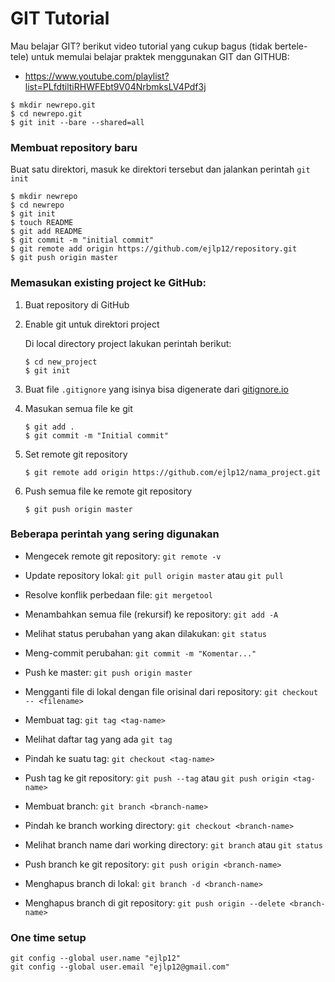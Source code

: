 # GIT Tutorial

Mau belajar GIT? berikut video tutorial yang cukup bagus (tidak bertele-tele) untuk memulai belajar praktek menggunakan GIT dan GITHUB:
* https://www.youtube.com/playlist?list=PLfdtiltiRHWFEbt9V04NrbmksLV4Pdf3j

```
$ mkdir newrepo.git
$ cd newrepo.git
$ git init --bare --shared=all
```

### Membuat repository baru

Buat satu direktori, masuk ke direktori tersebut dan jalankan perintah `git init`

```
$ mkdir newrepo
$ cd newrepo
$ git init
$ touch README
$ git add README
$ git commit -m "initial commit"
$ git remote add origin https://github.com/ejlp12/repository.git
$ git push origin master
```

### Memasukan existing project ke GitHub:

1. Buat repository di GitHub

2. Enable git untuk direktori project

   Di local directory project lakukan perintah berikut:
   ```
   $ cd new_project
   $ git init
   ```
3. Buat file `.gitignore` yang isinya bisa digenerate dari [gitignore.io](https://www.gitignore.io/)

4. Masukan semua file ke git

   ```
   $ git add .
   $ git commit -m "Initial commit"
   ```
5. Set remote git repository

   ```
   $ git remote add origin https://github.com/ejlp12/nama_project.git
   ```
6. Push semua file ke remote git repository

   ```
   $ git push origin master
   ```


### Beberapa perintah yang sering digunakan

- Mengecek remote git repository: `git remote -v`
- Update repository lokal: `git pull origin master` atau `git pull`
- Resolve konflik perbedaan file: `git mergetool`
- Menambahkan semua file (rekursif) ke repository: `git add -A `
- Melihat status perubahan yang akan dilakukan: `git status`
- Meng-commit perubahan: `git commit -m "Komentar..."`
- Push ke master: `git push origin master`
- Mengganti file di lokal dengan file orisinal dari repository: `git checkout -- <filename>`

- Membuat tag: `git tag <tag-name>`
- Melihat daftar tag yang ada `git tag`
- Pindah ke suatu tag: `git checkout <tag-name>`
- Push tag ke git repository: `git push --tag` atau `git push origin <tag-name>`

- Membuat branch: `git branch <branch-name>`
- Pindah ke branch working directory: `git checkout <branch-name>`
- Melihat branch name dari working directory: `git branch` atau `git status`
- Push branch ke git repository: `git push origin <branch-name>`
- Menghapus branch di lokal: `git branch -d <branch-name>`
- Menghapus branch di git repository: `git push origin --delete <branch-name>`

### One time setup
```
git config --global user.name "ejlp12"
git config --global user.email "ejlp12@gmail.com"
```
